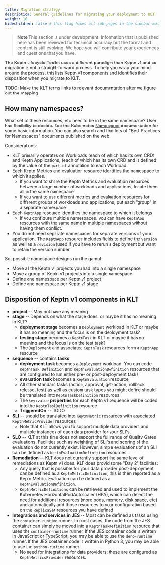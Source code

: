 ```yaml
---
title: Migration strategy
description: General guidelines for migrating your deployment to KLT
weight: 10
hidechildren: false # this flag hides all sub-pages in the sidebar-multicard.html
---
```


> **Note**
This section is under development.
Information that is published here has been reviewed for technical accuracy
but the format and content is still evolving.
We hope you will contribute your experiences
and questions that you have.

The Keptn Lifecycle Toolkit uses a different paradigm
than Keptn v1 and so migration is not a straight-forward process.
To help you wrap your mind around the process,
this lists Keptn v1 components
and identifies their disposition when you migrate to KLT.

TODO: Make the KLT terms links to relevant documentation
      after we figure out the mapping

## How many namespaces?

What set of these resources, etc need to be in the same namespace?
User has flexibility to decide.
See the Kubernetes
[Namespace](https://kubernetes.io/docs/concepts/overview/working-with-objects/namespaces/)
documentation for some basic information.
You can also search and find lots of "Best Practices for Namespaces"
documents published on the web.

Considerations:

* KLT primarily operates on Workloads (each of which has its own CRD)
  and Keptn Applications, (each of which has its own CRD
  and is defined by the value of the `part-of` annotation
  to each Workload.
* Each Keptn Metrics and evaluation resource
  identifies the namespace to which it applies.
  * If you want to share the Keptn Metrics and evaluation resources
    between a large number of workloads and applications,
    locate them all in the same namespace
  * If you want to use different metrics and evaluation resources
    for different groups of workloads and applications,
    put each "group" in a separate namespace
* Each `KeptnApp` resource identifies the namespace to which it belongs
  * If you configure multiple namespaces,
    you can have `KeptnApp` resources with the same name
    in multiple namespaces without having them conflict.
* You do not need separate namespaces for separate versions of your application.
  The `KeptnApp` resource includes fields to define
  the `version` as well as a `revision`
  (used if you have to rerun a deployment but want to retain the version number.

So, possible namespace designs run the gamut:

* Move all the Keptn v1 projects you had into a single namespace
* Move a group of Keptn v1 projects into a single namespace
* Define one namespace per Keptn v1 project
* Define one namespace per Keptn v1 stage

## Disposition of Keptn v1 components in KLT

* **project** -- May not have any meaning
* **stage** -- Depends on what the stage does,
  or maybe it has no meaning in KLT?
  * **deployment stage** becomes a `Deployment` workload in KLT
    or maybe it has no meaning and the focus is on the deployment task?
  * **testing stage** becomes a `KeptnTask` in KLT
    or maybe it has no meaning and the focus is on the test task?
  * The `Deployment` and associated `KeptnTask` resources
    form a `KeptnApp` resource
* **sequence** -- contains **tasks**
  * **deployment task** becomes a `Deployment` workload.
    You can code `KeptnTask Definition`
    and `KeptnEvaluationDefinition` resources
    that are configured to run either pre- or post-deployment tasks
  * **evaluation task** becomes a `KeptnEvaluation` resource
  * All other standard tasks
    (action, approval, get-action, rollback
    release, test)
    as well as custom task types
    you might define should be translated into
    `KeptnTaskDefinition` resources.
  * The `key:value` **properties** for each Keptn v1 sequence
    will be coded into the `KeptnTaskDefinition` resource
  * **TriggeredOn** -- TODO
* **SLI** -- should be translated into `KeptnMetric` resources
  with associated `KeptnMetricProvider` resources
  * Note that KLT allows you to support multiple data providers
    and multiple instances of each data provider for your SLI's.
* **SLO** -- KLT at this time does not support the full range
  of Quality Gates evaluations.
  Facilities such as weighting of SLI's and scoring of the evaluation
  do not currently exist.
  However, simple evaluations of an SLI can be defined
  as `KeptnEvaluationDefinition` resources.
* **Remediation** -- KLT does not currently support
  the same level of remediations as Keptn v1 does.
  KLT does provid some "Day 2" facilities:
  * Any query that is possible for your data provider post-deployment
    can be defined as a `KeptnMetricDefinition`;
    this is then reported as a Keptn Metric.
    Evaluation can be defined as a `KeptnEvaluationDefinition`.
  * `KeptnMetricDefinitions` can be retrieved and used
    to implement the Kubernetes HorizontalPodAutoscaler (HPA),
    which can detect the need for additional resources
    (more pods, memory, disk space, etc)
    and automatically add those resources to your configuration
    based on the `ReplicaSet` resources you have defined
* **Integrations and services in JES** -- Most can be defined
  as tasks using the `container-runtime` runner.
  In most cases, the code from the JES container
  can simply be moved into a `KeptnTaskDefinition` resource
  that uses the `container-runtime` runner.
  If the JES container code is written in JavaScript or TypeScript,
  you may be able to use the `deno-runtime` runner.
  If the JES container code is written in Python 3,
  you may be able to use the `python-runtime` runner.
  * No need for integrations for data providers;
    these are configured as `KeptnMetricsProvider` resources.
